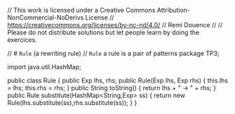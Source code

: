 
// This work is licensed under a Creative Commons Attribution-NonCommercial-NoDerivs License
// https://creativecommons.org/licenses/by-nc-nd/4.0/
// Remi Douence
//
// Please do not distribute solutions but let people learn by doing the exercices.

// # `Rule` (a rewriting rule) 
// `Rule` a rule is a pair of patterns 
package TP3;

import java.util.HashMap;

public class Rule {
	public Exp lhs, rhs;
	public Rule(Exp lhs, Exp rhs) {
		this.lhs = lhs;
		this.rhs = rhs;
	}
	public String toString() {
		return lhs + " -> " + rhs;
	}
	public Rule substitute(HashMap<String,Exp> ss) {
		return new Rule(lhs.substitute(ss),rhs.substitute(ss));
	}
}

